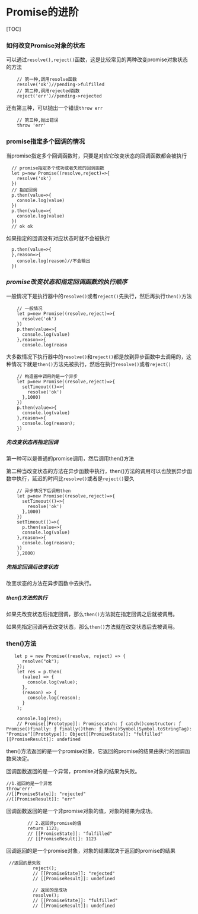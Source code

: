 # Promise的进阶



[TOC]

### 如何改变Promise对象的状态

可以通过`resolve(),reject()`函数，这是比较常见的两种改变promise对象状态的方法

```
    // 第一种,调用resolve函数
    resolve('ok')//pending->fulfilled
    // 第二种,调用rejected函数
    reject('err')//pending->rejected
```

还有第三种，可以抛出一个错误`throw err`

```
    // 第三种,抛出错误
    throw 'err'
```

### promise指定多个回调的情况

当promise指定多个回调函数时，只要是对应它改变状态的回调函数都会被执行

```
  // promise指定多个成功或者失败的回调函数
  let p=new Promise((resolve,reject)=>{
    resolve('ok')
  })
  // 指定回调
  p.then(value=>{
    console.log(value)
  })
  p.then(value=>{
    console.log(value)
  })
  // ok ok
```

如果指定的回调没有对应状态时就不会被执行

```
  p.then(value=>{
  },reason=>{
    console.log(reason)//不会输出
  })
```

### *promise改变状态和指定回调函数的执行顺序*

一般情况下是执行器中的`resolve()`或者`reject()`先执行，然后再执行`then()`方法

```
    // 一般情况
    let p=new Promise((resolve,reject)=>{
      resolve('ok')
    })
    p.then(value=>{
      console.log(value)
    },reason=>{
      console.log(reaso
```

大多数情况下执行器中的`resolve()`和`reject()`都是放到异步函数中去调用的，这种情况下就是`then()`方法先被执行，然后在执行`resolve()`或者`reject()`

```
    // 构造器中调用的是一个异步
    let p=new Promise((resolve,reject)=>{
      setTimeout(()=>{
        resolve('ok')
      },1000)
    })
    p.then(value=>{
      console.log(value)
    },reason=>{
      console.log(reason);
    })
```

##### 先改变状态再指定回调

第一种可以是普通的promise调用，然后调用then()方法

第二种当改变状态的方法在异步函数中执行，then()方法的调用可以也放到异步函数中执行，延迟的时间比`resolve()`或者是`reject()`要久

```
    // 异步情况下后调用then
    let p=new Promise((resolve,reject)=>{
      setTimeout(()=>{
        resolve('ok')
      },1000)
    })
    setTimeout(()=>{
      p.then(value=>{
      console.log(value)
    },reason=>{
      console.log(reason);
    })
    },2000)
```

##### 先指定回调后改变状态

改变状态的方法在异步函数中去执行。

##### then()方法的执行

如果先改变状态后指定回调，那么`then()`方法就在指定回调之后就被调用。

如果先指定回调再去改变状态，那么`then()`方法就在改变状态后去被调用。

### then()方法

```
   let p = new Promise((resolve, reject) => {
      resolve("ok");
    });
    let res = p.then(
      (value) => {
        console.log(value);
      },
      (reason) => {
        console.log(reason);
      }
    );

    console.log(res);
    // Promise[[Prototype]]: Promisecatch: ƒ catch()constructor: ƒ Promise()finally: ƒ finally()then: ƒ then()Symbol(Symbol.toStringTag): "Promise"[[Prototype]]: Object[[PromiseState]]: "fulfilled"[[PromiseResult]]: undefined
```

then()方法返回的是一个promise对象，它返回的promise的结果由执行的回调函数来决定。

回调函数返回的是一个异常，promise对象的结果为失败。

```
//1.返回的是一个异常
throw'err'
//[[PromiseState]]: "rejected"
//[[PromiseResult]]: "err"
```

回调函数返回的是一个非promise对象的值，对象的结果为成功。

```
        // 2.返回非promise的值
        return 1123;
        // [[PromiseState]]: "fulfilled"
        // [[PromiseResult]]: 1123
```

回调返回的是一个promise对象，对象的结果取决于返回的promise的结果

```
 //返回的是失败
          reject();
          // [[PromiseState]]: "rejected"
          // [[PromiseResult]]: undefined

          // 返回的是成功
          resolve();
          // [[PromiseState]]: "fulfilled"
          // [[PromiseResult]]: undefined
```

